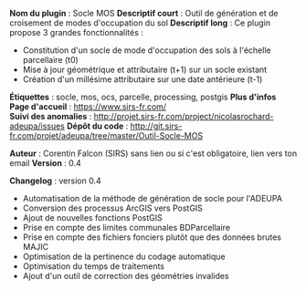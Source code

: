 **Nom du plugin** : Socle MOS
**Descriptif court** : Outil de génération et de croisement de modes d'occupation du sol
**Descriptif long** : 
Ce plugin propose 3 grandes fonctionnalités :
- Constitution d'un socle de mode d'occupation des sols à l'échelle parcellaire (t0)
- Mise à jour géométrique et attributaire (t+1) sur un socle existant
- Création d'un millésime attributaire sur une date antérieure (t-1)

**Étiquettes** : socle, mos, ocs, parcelle, processing, postgis
**Plus d'infos**
  **Page d'accueil** : https://www.sirs-fr.com/  
  **Suivi des anomalies** : http://projet.sirs-fr.com/project/nicolasrochard-adeupa/issues
  **Dépôt du code** : http://git.sirs-fr.com/projet/adeupa/tree/master/Outil-Socle-MOS

**Auteur** : Corentin Falcon (SIRS) sans lien ou si c'est obligatoire, lien vers ton email
**Version** : 0.4

**Changelog** :
version 0.4
* Automatisation de la méthode de génération de socle pour l'ADEUPA
* Conversion des processus ArcGIS vers PostGIS
* Ajout de nouvelles fonctions PostGIS
* Prise en compte des limites communales BDParcellaire
* Prise en compte des fichiers fonciers plutôt que des données brutes MAJIC
* Optimisation de la pertinence du codage automatique
* Optimisation du temps de traitements
* Ajout d'un outil de correction des géométries invalides